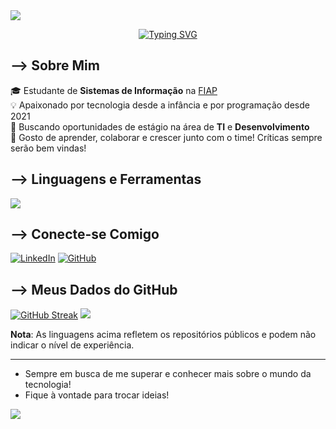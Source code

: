 <img src="https://capsule-render.vercel.app/api?type=waving&height=150&color=0:003380,100:e6b800&textBg=false&reversal=false&descAlign=49&section=header" />

<p align="center">
  <a href="https://git.io/typing-svg">
    <img src="https://readme-typing-svg.demolab.com?font=Fira+Code&pause=1000&color=F7F7F7&center=true&vCenter=true&width=435&lines=Ol%C3%A1!+Sou+o+Fabio!+Prazer!" alt="Typing SVG" /></a>
</p>

## --> Sobre Mim

🎓 Estudante de **Sistemas de Informação** na [FIAP](https://www.fiap.com.br/) <br>
💡 Apaixonado por tecnologia desde a infância e por programação desde 2021 <br>
🚀 Buscando oportunidades de estágio na área de **TI** e **Desenvolvimento** <br>
🤝 Gosto de aprender, colaborar e crescer junto com o time! Críticas sempre serão bem vindas! <br>

## --> Linguagens e Ferramentas

<p align="left">
  <a href="https://skillicons.dev">
    <img src="https://skillicons.dev/icons?i=html,css,cs,java,py,mysql,bootstrap,spring&theme=dark" />
  </a>
</p>

## --> Conecte-se Comigo

[![LinkedIn](https://img.shields.io/badge/LinkedIn-0A66C2?style=for-the-badge&logo=linkedin&logoColor=white)](https://www.linkedin.com/in/fabiohenriquenardella/)
[![GitHub](https://img.shields.io/badge/GitHub-181717?style=for-the-badge&logo=github&logoColor=white)](https://github.com/FabioHNardella)

## --> Meus Dados do GitHub

<p align="left">
  <a href="https://git.io/streak-stats">
    <img src="https://streak-stats.demolab.com?user=FabioHNardella&theme=python-dark" alt="GitHub Streak" /></a>
  </a>
  <img src="https://github-readme-stats.vercel.app/api/top-langs/?username=FabioHNardella&theme=great-gatsby&hide_border=true&include_all_commits=true&count_private=true&layout=compact&border_radius=30" />
</p>

**Nota**: As linguagens acima refletem os repositórios públicos e podem não indicar o nível de experiência.

---

-  Sempre em busca de me superar e conhecer mais sobre o mundo da tecnologia! 
-  Fique à vontade para trocar ideias!

<img src="https://capsule-render.vercel.app/api?type=waving&height=150&color=0:003380,100:e6b800&textBg=false&reversal=true&descAlign=49&section=footer" />
